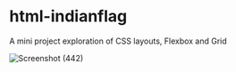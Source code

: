 # html-indianflag
A mini project exploration of CSS layouts, Flexbox and Grid

![Screenshot (442)](https://github.com/user-attachments/assets/01699bea-5179-4be5-8c0a-2fb3f51e6707)

